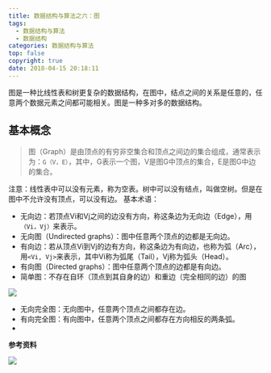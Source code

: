 ```yaml
---
title: 数据结构与算法之六：图
tags:
  - 数据结构与算法
  - 数据结构
categories: 数据结构与算法
top: false
copyright: true
date: 2018-04-15 20:18:11
---
```

图是一种比线性表和树更复杂的数据结构，在图中，结点之间的关系是任意的，任意两个数据元素之间都可能相关。图是一种多对多的数据结构。
<!--more-->

## 基本概念
> 图（Graph）是由顶点的有穷非空集合和顶点之间边的集合组成，通常表示为：`G（V，E）`，其中，G表示一个图，V是图G中顶点的集合，E是图G中边的集合。

注意：线性表中可以没有元素，称为空表。树中可以没有结点，叫做空树。但是在图中不允许没有顶点，可以没有边。
基本术语：
* 无向边：若顶点Vi和Vj之间的边没有方向，称这条边为无向边（Edge），用`（Vi，Vj）`来表示。
* 无向图（Undirected graphs）：图中任意两个顶点的边都是无向边。
* 有向边：若从顶点Vi到Vj的边有方向，称这条边为有向边，也称为弧（Arc），用`<Vi, Vj>`来表示，其中Vi称为弧尾（Tail），Vj称为弧头（Head）。
* 有向图（Directed graphs）：图中任意两个顶点的边都是有向边。
* 简单图：不存在自环（顶点到其自身的边）和重边（完全相同的边）的图

![](http://oankigr4l.bkt.clouddn.com/201808291142_253.png)

* 无向完全图：无向图中，任意两个顶点之间都存在边。
* 有向完全图：有向图中，任意两个顶点之间都存在方向相反的两条弧。
* 

**参考资料**
[]()

![](http://oankigr4l.bkt.clouddn.com/wexin.png)